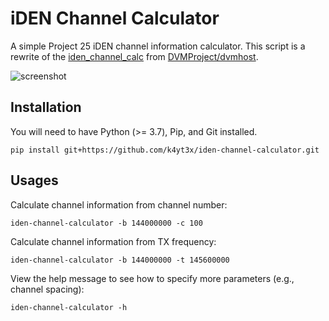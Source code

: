 # iDEN Channel Calculator

A simple Project 25 iDEN channel information calculator. This script is a rewrite of the [iden_channel_calc](https://github.com/DVMProject/dvmhost/blob/master/iden_channel_calc.py) from [DVMProject/dvmhost](https://github.com/DVMProject/dvmhost).

![screenshot](https://user-images.githubusercontent.com/21986859/223018287-3c6a36ec-3d8d-4175-92fb-20c13e2d541c.png)

## Installation

You will need to have Python (>= 3.7), Pip, and Git installed.

```shell
pip install git+https://github.com/k4yt3x/iden-channel-calculator.git
```

## Usages

Calculate channel information from channel number:

```shell
iden-channel-calculator -b 144000000 -c 100
```

Calculate channel information from TX frequency:

```shell
iden-channel-calculator -b 144000000 -t 145600000
```

View the help message to see how to specify more parameters (e.g., channel spacing):

```shell
iden-channel-calculator -h
```
